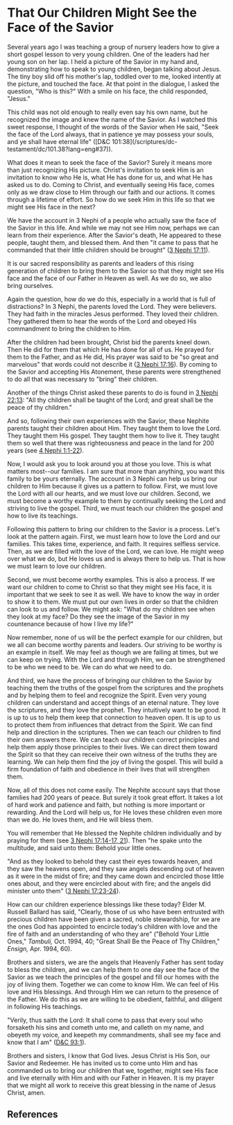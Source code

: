 # That Our Children Might See the Face of the Savior

Several years ago I was teaching a group of nursery leaders how to give a
short gospel lesson to very young children. One of the leaders had her young
son on her lap. I held a picture of the Savior in my hand and, demonstrating
how to speak to young children, began talking about Jesus. The tiny boy slid
off his mother's lap, toddled over to me, looked intently at the picture, and
touched the face. At that point in the dialogue, I asked the question, "Who is
this?" With a smile on his face, the child responded, "Jesus."

This child was not old enough to really even say his own name, but he
recognized the image and knew the name of the Savior. As I watched this sweet
response, I thought of the words of the Savior when He said, "Seek the face of
the Lord always, that in patience ye may possess your souls, and ye shall have
eternal life" ([D&amp;C 101:38](/scriptures/dc-
testament/dc/101.38?lang=eng#37)).

What does it mean to seek the face of the Savior? Surely it means more than
just recognizing His picture. Christ's invitation to seek Him is an invitation
to know who He is, what He has done for us, and what He has asked us to do.
Coming to Christ, and eventually seeing His face, comes only as we draw close
to Him through our faith and our actions. It comes through a lifetime of
effort. So how do we seek Him in this life so that we might see His face in
the next?

We have the account in 3 Nephi of a people who actually saw the face of the
Savior in this life. And while we may not see Him now, perhaps we can learn
from their experience. After the Savior's death, He appeared to these people,
taught them, and blessed them. And then "it came to pass that he commanded
that their little children should be brought" ([3 Nephi
17:11](/scriptures/bofm/3-ne/17.11?lang=eng#10)).

It is our sacred responsibility as parents and leaders of this rising
generation of children to bring them to the Savior so that they might see His
face and the face of our Father in Heaven as well. As we do so, we also bring
ourselves.

Again the question, how do we do this, especially in a world that is full of
distractions? In 3 Nephi, the parents loved the Lord. They were believers.
They had faith in the miracles Jesus performed. They loved their children.
They gathered them to hear the words of the Lord and obeyed His commandment to
bring the children to Him.

After the children had been brought, Christ bid the parents kneel down. Then
He did for them that which He has done for all of us. He prayed for them to
the Father, and as He did, His prayer was said to be "so great and marvelous"
that words could not describe it ([3 Nephi
17:16](/scriptures/bofm/3-ne/17.16?lang=eng#15)). By coming to the Savior and
accepting His Atonement, these parents were strengthened to do all that was
necessary to "bring" their children.

Another of the things Christ asked these parents to do is found in [3 Nephi
22:13](/scriptures/bofm/3-ne/22.13?lang=eng#12): "All thy children shall be
taught of the Lord; and great shall be the peace of thy children."

And so, following their own experiences with the Savior, these Nephite parents
taught their children about Him. They taught them to love the Lord. They
taught them His gospel. They taught them how to live it. They taught them so
well that there was righteousness and peace in the land for 200 years (see [4
Nephi 1:1-22](/scriptures/bofm/4-ne/1.1-22?lang=eng#0)).

Now, I would ask you to look around you at those you love. This is what
matters most--our families. I am sure that more than anything, you want this
family to be yours eternally. The account in 3 Nephi can help us bring our
children to Him because it gives us a pattern to follow. First, we must love
the Lord with all our hearts, and we must love our children. Second, we must
become a worthy example to them by continually seeking the Lord and striving
to live the gospel. Third, we must teach our children the gospel and how to
live its teachings.

Following this pattern to bring our children to the Savior is a process. Let's
look at the pattern again. First, we must learn how to love the Lord and our
families. This takes time, experience, and faith. It requires selfless
service. Then, as we are filled with the love of the Lord, we can love. He
might weep over what we do, but He loves us and is always there to help us.
That is how we must learn to love our children.

Second, we must become worthy examples. This is also a process. If we want our
children to come to Christ so that they might see His face, it is important
that we seek to see it as well. We have to know the way in order to show it to
them. We must put our own lives in order so that the children can look to us
and follow. We might ask: "What do my children see when they look at my face?
Do they see the image of the Savior in my countenance because of how I live my
life?"

Now remember, none of us will be the perfect example for our children, but we
all can become worthy parents and leaders. Our striving to be worthy is an
example in itself. We may feel as though we are failing at times, but we can
keep on trying. With the Lord and through Him, we can be strengthened to be
who we need to be. We can do what we need to do.

And third, we have the process of bringing our children to the Savior by
teaching them the truths of the gospel from the scriptures and the prophets
and by helping them to feel and recognize the Spirit. Even very young children
can understand and accept things of an eternal nature. They love the
scriptures, and they love the prophet. They intuitively want to be good. It is
up to us to help them keep that connection to heaven open. It is up to us to
protect them from influences that detract from the Spirit. We can find help
and direction in the scriptures. Then we can teach our children to find their
own answers there. We can teach our children correct principles and help them
apply those principles to their lives. We can direct them toward the Spirit so
that they can receive their own witness of the truths they are learning. We
can help them find the joy of living the gospel. This will build a firm
foundation of faith and obedience in their lives that will strengthen them.

Now, all of this does not come easily. The Nephite account says that those
families had 200 years of peace. But surely it took great effort. It takes a
lot of hard work and patience and faith, but nothing is more important or
rewarding. And the Lord will help us, for He loves these children even more
than we do. He loves them, and He will bless them.

You will remember that He blessed the Nephite children individually and by
praying for them (see [3 Nephi 17:14-17,
21](/scriptures/bofm/3-ne/17.14-17,21?lang=eng#13)). Then "he spake unto the
multitude, and said unto them: Behold your little ones.

"And as they looked to behold they cast their eyes towards heaven, and they
saw the heavens open, and they saw angels descending out of heaven as it were
in the midst of fire; and they came down and encircled those little ones
about, and they were encircled about with fire; and the angels did minister
unto them" ([3 Nephi 17:23-24](/scriptures/bofm/3-ne/17.23-24?lang=eng#22)).

How can our children experience blessings like these today? Elder M. Russell
Ballard has said, "Clearly, those of us who have been entrusted with precious
children have been given a sacred, noble stewardship, for we are the ones God
has appointed to encircle today's children with love and the fire of faith and
an understanding of who they are" ("Behold Your Little Ones," _Tambuli,_ Oct.
1994, 40; "Great Shall Be the Peace of Thy Children," _Ensign,_ Apr. 1994,
60).

Brothers and sisters, we are the angels that Heavenly Father has sent today to
bless the children, and we can help them to one day see the face of the Savior
as we teach the principles of the gospel and fill our homes with the joy of
living them. Together we can come to know Him. We can feel of His love and His
blessings. And through Him we can return to the presence of the Father. We do
this as we are willing to be obedient, faithful, and diligent in following His
teachings.

"Verily, thus saith the Lord: It shall come to pass that every soul who
forsaketh his sins and cometh unto me, and calleth on my name, and obeyeth my
voice, and keepeth my commandments, shall see my face and know that I am"
([D&amp;C 93:1](/scriptures/dc-testament/dc/93.1?lang=eng#0)).

Brothers and sisters, I know that God lives. Jesus Christ is His Son, our
Savior and Redeemer. He has invited us to come unto Him and has commanded us
to bring our children that we, together, might see His face and live eternally
with Him and with our Father in Heaven. It is my prayer that we might all work
to receive this great blessing in the name of Jesus Christ, amen.

## References

